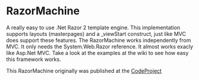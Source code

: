 RazorMachine
============

A really easy to use .Net Razor 2 template engine. This implementation supports layouts (masterpages) and a _viewStart construct, just like MVC does support these features. The RazorMachine works independently from MVC. It only needs the System.Web.Razor reference. It almost works exacly like Asp.Net MVC. Take a look at the examples at the wiki to see how easy this framework works.

This RazorMachine originally was published at the <a href="http://www.codeproject.com/Articles/423141/Razor-2-0-template-engine-supporting-layouts">CodeProject</a>